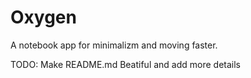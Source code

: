 # Oxygen
A notebook app for minimalizm and moving faster.

TODO: Make README.md Beatiful and add more details